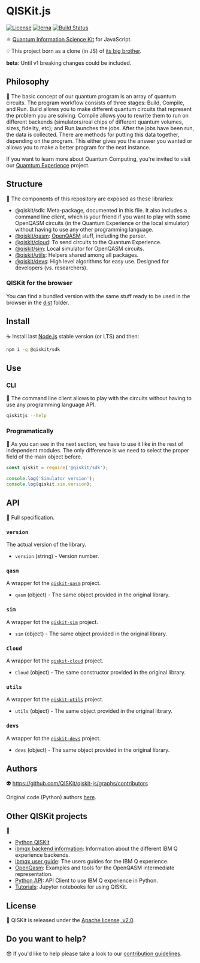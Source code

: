 # QISKit.js

[![License](https://img.shields.io/badge/License-Apache%202.0-blue.svg)](https://opensource.org/licenses/Apache-2.0)
[![lerna](https://img.shields.io/badge/maintained%20with-lerna-cc00ff.svg)](https://lernajs.io/)
[![Build Status](https://travis-ci.org/QISKit/qiskit-js.svg?branch=master)](https://travis-ci.org/QISKit/qiskit-js)

:atom_symbol: [Quantum Information Science Kit](https://developer.ibm.com/open/openprojects/qiskit) for JavaScript.

:bulb: This project born as a clone (in JS) of [its big brother](https://github.com/QISKit/qiskit-sdk-py).

**beta**: Until v1 breaking changes could be included.

## Philosophy

:orange_book: The basic concept of our quantum program is an array of quantum circuits. The program workflow consists of three stages: Build, Compile, and Run. Build allows you to make different quantum circuits that represent the problem you are solving. Compile allows you to rewrite them to run on different backends (simulators/real chips of different quantum volumes, sizes, fidelity, etc); and Run launches the jobs. After the jobs have been run, the data is collected. There are methods for putting this data together, depending on the program. This either gives you the answer you wanted or allows you to make a better program for the next instance.

If you want to learn more about Quantum Computing, you're invited to visit our [Quamtum Experience](https://quantumexperience.ng.bluemix.net) project.

## Structure

:handbag: The components of this repository are exposed as these libraries:

* @qiskit/sdk: Meta-package, documented in this file. It also includes a command line client, which is your friend if you want to play with some OpenQASM circuits (in the Quantum Experience or the local simulator) without having to use any other programming language.
* [@qiskit/qasm](./packages/qiskit-qasm): [OpenQASM](https://github.com/IBM/qiskit-openqasm) stuff, including the parser.
* [@qiskit/cloud](./packages/qiskit-cloud): To send circuits to the Quantum Experience.
* [@qiskit/sim](./packages/qiskit-sim): Local simulator for OpenQASM circuits.
* [@qiskit/utils](./packages/qiskit-utils): Helpers shared among all packages.
* [@qiskit/devs](./packages/qiskit-devs): High level algorithms for easy use. Designed for developers (vs. researchers).

### QISKit for the browser

You can find a bundled version with the same stuff ready to be used in the browser in the [dist](./dist) folder.

## Install

:coffee: Install last [Node.js](https://nodejs.org/download) stable version (or LTS) and then:

```sh
npm i -g @qiskit/sdk
```

## Use

### CLI

:rocket: The command line client allows to play with the circuits without having to use any programming language API.

```sh
qiskitjs --help
```

### Programatically

:pencil: As you can see in the next section, we have to use it like in the rest of independent modules. The only difference is we need to select the proper field of the main object before.

```js
const qiskit = require('@qiskit/sdk');

console.log('Simulator version');
console.log(qiskit.sim.version);
```

## API

:eyes: Full specification.

### `version`

The actual version of the library.

* `version` (string) - Version number.

### `qasm`

A wrapper fot the [`qiskit-qasm`](./packages/qiskit-qasm) project.

* `qasm` (object) - The same object provided in the original library.

### `sim`

A wrapper fot the [`qiskit-sim`](./packages/qiskit-sim) project.

* `sim` (object) - The same object provided in the original library.

### `Cloud`

A wrapper fot the [`qiskit-cloud`](./packages/qiskit-cloud) project.

* `Cloud` (object) - The same constructor provided in the original library.

### `utils`

A wrapper fot the [`qiskit-utils`](./packages/qiskit-utils) project.

* `utils` (object) - The same object provided in the original library.

### `devs`

A wrapper fot the [`qiskit-devs`](./packages/qiskit-devs) project.

* `devs` (object) - The same object provided in the original library.

## Authors

:alien: https://github.com/QISKit/qiskit-js/graphs/contributors

Original code (Python) authors [here](https://github.com/QISKit/qiskit-sdk-py#authors-alphabetical).

## Other QISKit projects

:school_satchel:

* [Python QISKit](https://github.com/QISKit/qiskit-sdk-py.git>)
* [ibmqx backend information](https://github.com/QISKit/ibmqx-backend-information): Information about the different IBM Q experience backends.
* [ibmqx user guide](https://github.com/QISKit/ibmqx-user-guides): The users guides for the IBM Q experience.
* [OpenQasm](https://github.com/QISKit/openqasm): Examples and tools for the OpenQASM intermediate representation.
* [Python API](https://github.com/QISKit/qiskit-api-py): API Client to use IBM Q experience in Python.
* [Tutorials](https://github.com/QISKit/qiskit-tutorial): Jupyter notebooks for using QISKit.

## License

:penguin: QISKit is released under the [Apache license, v2.0](https://www.apache.org/licenses/LICENSE-2.0).

## Do you want to help?

:sunglasses: If you'd like to help please take a look to our [contribution guidelines](./CONTRIBUTING.md).
